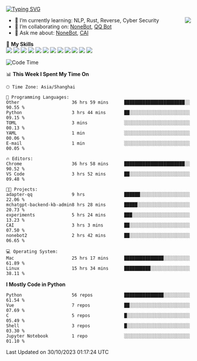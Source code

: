 [![Typing SVG](https://readme-typing-svg.herokuapp.com?size=25&duration=2500&color=8C43EA&vCenter=true&width=200&height=40&lines=Hi+there+%F0%9F%91%8B%F0%9F%8F%BB;I'm+yanyongyu)](https://git.io/typing-svg)

<a href="#">
  <img align="right" src="https://github-readme-stats.vercel.app/api?username=yanyongyu&count_private=true&show_icons=true&bg_color=15,f2f7fd,E0EAFC" />
</a>

- 🌱 I’m currently learning: NLP, Rust, Reverse, Cyber Security
- 👯 I’m collaborating on: [NoneBot](https://github.com/nonebot), [QQ Bot](https://github.com/Mrs4s/go-cqhttp)
- 💬 Ask me about: [NoneBot](https://github.com/nonebot), [CAI](https://github.com/cscs181/CAI)

🌟 **My Skills**  
![](https://img.shields.io/badge/-Python-3e74a2?style=flat-square&logo=Python&logoColor=fff)
![](https://img.shields.io/badge/-TypeScript-3178C6?style=flat-square&logo=TypeScript&logoColor=fff)
![](https://img.shields.io/badge/-Vue-4fc08d?style=flat-square&logo=Vue.js&logoColor=fff)
![](https://img.shields.io/badge/-React-2d98ce?style=flat-square&logo=React&logoColor=fff)
![](https://img.shields.io/badge/-FastAPI-009688?style=flat-square&logo=FastAPI&logoColor=fff)
![](https://img.shields.io/badge/-Linux-000000?style=flat-square&logo=Linux&logoColor=fff)
![](https://img.shields.io/badge/-Docker-2496ED?style=flat-square&logo=Docker&logoColor=fff)
![](https://img.shields.io/badge/-Kubernetes-326CE5?style=flat-square&logo=Kubernetes&logoColor=fff)
![](https://img.shields.io/badge/-GitHub%20Actions-2088FF?style=flat-square&logo=GitHubActions&logoColor=fff)
![](https://img.shields.io/badge/-PostgreSQL-4169E1?style=flat-square&logo=PostgreSQL&logoColor=fff)
![](https://img.shields.io/badge/-Redis-DC382D?style=flat-square&logo=Redis&logoColor=fff)
![](https://img.shields.io/badge/-MongoDB-47A248?style=flat-square&logo=MongoDB&logoColor=fff)

<!--START_SECTION:waka-->
![Code Time](http://img.shields.io/badge/Code%20Time-5%2C203%20hrs%207%20mins-blue)

📊 **This Week I Spent My Time On** 

```text
🕑︎ Time Zone: Asia/Shanghai

💬 Programming Languages: 
Other                    36 hrs 59 mins      ███████████████████████░░   90.55 % 
Python                   3 hrs 44 mins       ██░░░░░░░░░░░░░░░░░░░░░░░   09.15 % 
TOML                     3 mins              ░░░░░░░░░░░░░░░░░░░░░░░░░   00.13 % 
YAML                     1 min               ░░░░░░░░░░░░░░░░░░░░░░░░░   00.06 % 
E-mail                   1 min               ░░░░░░░░░░░░░░░░░░░░░░░░░   00.05 % 

🔥 Editors: 
Chrome                   36 hrs 58 mins      ███████████████████████░░   90.52 % 
VS Code                  3 hrs 52 mins       ██░░░░░░░░░░░░░░░░░░░░░░░   09.48 % 

🐱‍💻 Projects: 
adapter-qq               9 hrs               ██████░░░░░░░░░░░░░░░░░░░   22.06 % 
mchatgpt-backend-kb-admin8 hrs 28 mins       █████░░░░░░░░░░░░░░░░░░░░   20.73 % 
experiments              5 hrs 24 mins       ███░░░░░░░░░░░░░░░░░░░░░░   13.23 % 
CAI                      3 hrs 3 mins        ██░░░░░░░░░░░░░░░░░░░░░░░   07.50 % 
nonebot2                 2 hrs 42 mins       ██░░░░░░░░░░░░░░░░░░░░░░░   06.65 % 

💻 Operating System: 
Mac                      25 hrs 17 mins      ███████████████░░░░░░░░░░   61.89 % 
Linux                    15 hrs 34 mins      ██████████░░░░░░░░░░░░░░░   38.11 % 
```

**I Mostly Code in Python** 

```text
Python                   56 repos            ███████████████░░░░░░░░░░   61.54 % 
Vue                      7 repos             ██░░░░░░░░░░░░░░░░░░░░░░░   07.69 % 
C                        5 repos             █░░░░░░░░░░░░░░░░░░░░░░░░   05.49 % 
Shell                    3 repos             █░░░░░░░░░░░░░░░░░░░░░░░░   03.30 % 
Jupyter Notebook         1 repo              ░░░░░░░░░░░░░░░░░░░░░░░░░   01.10 % 
```




 Last Updated on 30/10/2023 01:17:24 UTC
<!--END_SECTION:waka-->
